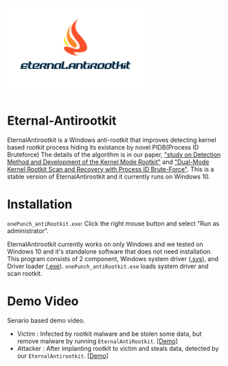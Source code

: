 <img src="./img/logo.png" width="320">

# Eternal-Antirootkit
EternalAntirootkit is a Windows anti-rootkit that improves detecting kernel based rootkit process hiding its existance by novel PIDB(Process ID Bruteforce) The details of the algorithm is in our paper, ["study on Detection Method and Development of the Kernel Mode Rootkit"](https://www.koreascience.or.kr/article/CFKO201629368414238.pdf) and ["Dual-Mode Kernel Rootkit Scan and Recovery with Process ID Brute-Force"](https://www.researchgate.net/publication/316995246_Dual-Mode_Kernel_Rootkit_Scan_and_Recovery_with_Process_ID_Brute-Force). This is a stable version of EternalAntirootkit and it currently runs on Windows 10.


# Installation
`onePunch_antiRootkit.exe`: Click the right mouse button and select "Run as administrator".

EternalAntirootkit currently works on only Windows and we tested on Windows 10 and it's standalone software that does not need installation. This program consists of 2 component, Windows system driver ([.sys](https://github.com/eternalklaus/EternalAntirootkit/blob/master/src/Device-driver/Eternal-Antirootkit.c)), and Driver loader ([.exe](https://github.com/eternalklaus/EternalAntirootkit/blob/master/src/GUI/DKOM_Loader.cpp)). `onePunch_antiRootkit.exe` loads system driver and scan rootkit. 

# Demo Video
Senario based demo video. 
- Victim :  Infected by rootkit malware and be stolen some data, but remove malware by running `EternalAntiRootkit`. [[Demo]](https://www.youtube.com/watch?v=xHgu3nEJKrY)
- Attacker : After implanting rootkit to victim and steals data, detected by our `EternalAntirootkit`. [[Demo]](https://www.youtube.com/watch?v=0rGmw8LGY6E)

